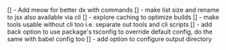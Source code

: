 [] - Add meow for better dx with commands
[] - make list size and rename to jsx also available via cli
[] - explore caching to optimize builds
[] - make tools usable without cli too i.e. separate out tools and cli scripts
[] - add back option to use package's tsconfig to override default config, do the same with babel config too
[] - add option to configure output directory

